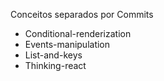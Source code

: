 Conceitos separados por Commits

- Conditional-renderization
- Events-manipulation
- List-and-keys
- Thinking-react
